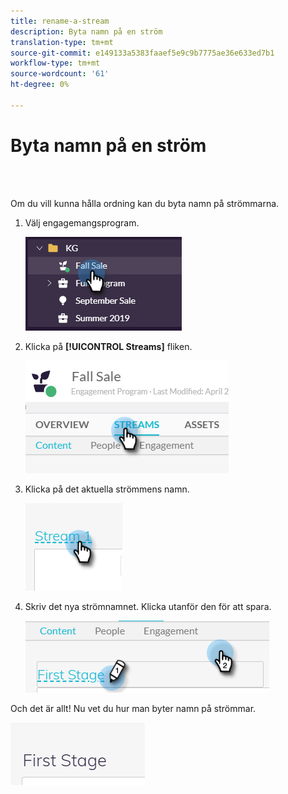 ```yaml
---
title: rename-a-stream
description: Byta namn på en ström
translation-type: tm+mt
source-git-commit: e149133a5383faaef5e9c9b7775ae36e633ed7b1
workflow-type: tm+mt
source-wordcount: '61'
ht-degree: 0%

---
```



# Byta namn på en ström

<br> 

Om du vill kunna hålla ordning kan du byta namn på strömmarna.

1. Välj engagemangsprogram.

   ![Bild ett](/help/sky/assets/engagement-programs/rename-a-stream/rename-a-stream-1.png)

1. Klicka på **[!UICONTROL Streams]** fliken.

   ![Bild två](/help/sky/assets/engagement-programs/rename-a-stream/rename-a-stream-2.png)

1. Klicka på det aktuella strömmens namn.

   ![Bild tre](/help/sky/assets/engagement-programs/rename-a-stream/rename-a-stream-3.png)

1. Skriv det nya strömnamnet. Klicka utanför den för att spara.

   ![Bild fyra](/help/sky/assets/engagement-programs/rename-a-stream/rename-a-stream-4.png)

Och det är allt! Nu vet du hur man byter namn på strömmar.

![Bild fem](/help/sky/assets/engagement-programs/rename-a-stream/rename-a-stream-5.png)
